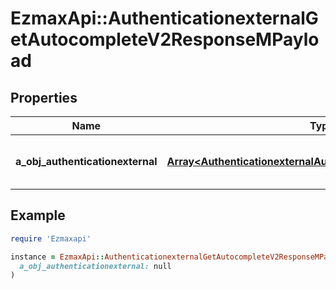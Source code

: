 # EzmaxApi::AuthenticationexternalGetAutocompleteV2ResponseMPayload

## Properties

| Name | Type | Description | Notes |
| ---- | ---- | ----------- | ----- |
| **a_obj_authenticationexternal** | [**Array&lt;AuthenticationexternalAutocompleteElementResponse&gt;**](AuthenticationexternalAutocompleteElementResponse.md) | An array of Authenticationexternal autocomplete element response. |  |

## Example

```ruby
require 'Ezmaxapi'

instance = EzmaxApi::AuthenticationexternalGetAutocompleteV2ResponseMPayload.new(
  a_obj_authenticationexternal: null
)
```

